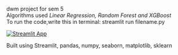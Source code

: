 
dwm project for sem 5 <br/>
Algorithms used _Linear Regression, Random Forest and XGBoost_ <br/>
To run the code,write this in terminal: streamlit run filename.py 

[![Streamlit App](https://static.streamlit.io/badges/streamlit_badge_black_white.svg)](URL_TO_YOUR_APP)

Built using Streamlit, pandas, numpy, seaborn, matplotlib, sklearn
